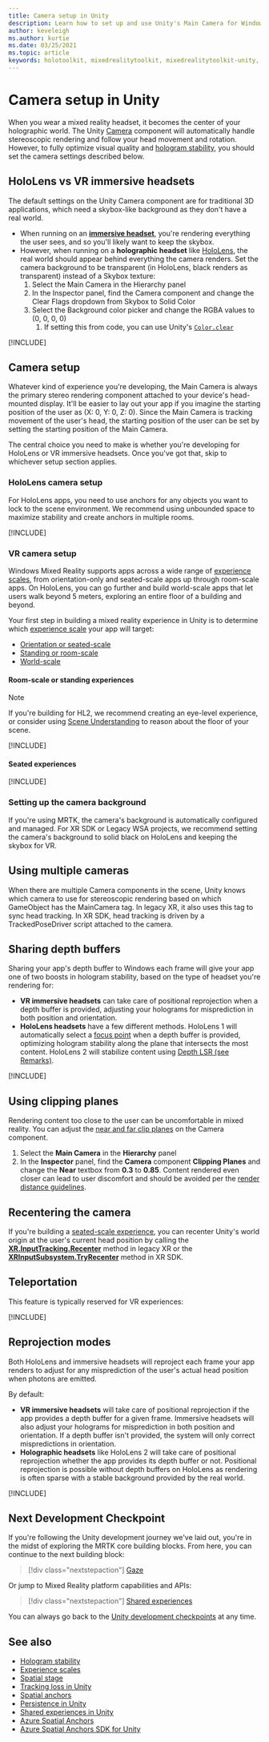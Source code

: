 ```yaml
---
title: Camera setup in Unity
description: Learn how to set up and use Unity's Main Camera for Windows Mixed Reality development to do holographic rendering.
author: keveleigh
ms.author: kurtie
ms.date: 03/25/2021
ms.topic: article
keywords: holotoolkit, mixedrealitytoolkit, mixedrealitytoolkit-unity, holographic rendering, holographic, immersive, focus point, depth buffer, orientation-only, positional, opaque, transparent, clip, mixed reality headset, windows mixed reality headset, virtual reality headset
---
```


# Camera setup in Unity

When you wear a mixed reality headset, it becomes the center of your holographic world. The Unity [Camera](https://docs.unity3d.com/Manual/class-Camera.html) component will automatically handle stereoscopic rendering and follow your head movement and rotation. However, to fully optimize visual quality and [hologram stability](../platform-capabilities-and-apis/hologram-stability.md), you should set the camera settings described below.

## HoloLens vs VR immersive headsets

The default settings on the Unity Camera component are for traditional 3D applications, which need a skybox-like background as they don't have a real world.

* When running on an **[immersive headset](../../discover/immersive-headset-hardware-details.md)**, you're rendering everything the user sees, and so you'll likely want to keep the skybox.
* However, when running on a **holographic headset** like [HoloLens](/hololens/hololens2-hardware), the real world should appear behind everything the camera renders. Set the camera background to be transparent (in HoloLens, black renders as transparent) instead of a Skybox texture:
    1. Select the Main Camera in the Hierarchy panel
    2. In the Inspector panel, find the Camera component and change the Clear Flags dropdown from Skybox to Solid Color
    3. Select the Background color picker and change the RGBA values to (0, 0, 0, 0)
        1. If setting this from code, you can use Unity's [`Color.clear`](https://docs.unity3d.com/ScriptReference/Color-clear.html)

[!INCLUDE[](includes/camera/opaque-camera-include.md)]

## Camera setup

Whatever kind of experience you're developing, the Main Camera is always the primary stereo rendering component attached to your device's head-mounted display. It'll be easier to lay out your app if you imagine the starting position of the user as (X: 0, Y: 0, Z: 0). Since the Main Camera is tracking movement of the user's head, the starting position of the user can be set by setting the starting position of the Main Camera.

The central choice you need to make is whether you're developing for HoloLens or VR immersive headsets. Once you've got that, skip to whichever setup section applies.

### HoloLens camera setup

For HoloLens apps, you need to use anchors for any objects you want to lock to the scene environment. We recommend using unbounded space to maximize stability and create anchors in multiple rooms.

[!INCLUDE[](includes/camera/hololens-setup-include.md)]

### VR camera setup

Windows Mixed Reality supports apps across a wide range of [experience scales](../../design/coordinate-systems.md#mixed-reality-experience-scales), from orientation-only and seated-scale apps up through room-scale apps. On HoloLens, you can go further and build world-scale apps that let users walk beyond 5 meters, exploring an entire floor of a building and beyond.

Your first step in building a mixed reality experience in Unity is to determine which [experience scale](../../design/coordinate-systems.md) your app will target:

* [Orientation or seated-scale](../../design/coordinate-systems.md#building-an-orientation-only-or-seated-scale-experience)
* [Standing or room-scale](../../design/coordinate-systems.md#building-a-standing-scale-or-room-scale-experience)
* [World-scale](../../design/coordinate-systems.md#building-a-world-scale-experience)

#### Room-scale or standing experiences

> [!NOTE]
> If you're building for HL2, we recommend creating an eye-level experience, or consider using [Scene Understanding](../platform-capabilities-and-apis/scene-understanding-sdk.md) to reason about the floor of your scene.

[!INCLUDE[](includes/camera/vr-setup-standing-include.md)]

#### Seated experiences

[!INCLUDE[](includes/camera/vr-setup-seated-include.md)]

### Setting up the camera background

If you're using MRTK, the camera's background is automatically configured and managed. For XR SDK or Legacy WSA projects, we recommend setting the camera's background to solid black on HoloLens and keeping the skybox for VR.

## Using multiple cameras

When there are multiple Camera components in the scene, Unity knows which camera to use for stereoscopic rendering based on which GameObject has the MainCamera tag. In legacy XR, it also uses this tag to sync head tracking. In XR SDK, head tracking is driven by a TrackedPoseDriver script attached to the camera.

## Sharing depth buffers

Sharing your app's depth buffer to Windows each frame will give your app one of two boosts in hologram stability, based on the type of headset you're rendering for:

* **VR immersive headsets** can take care of positional reprojection when a depth buffer is provided, adjusting your holograms for misprediction in both position and orientation.
* **HoloLens headsets** have a few different methods. HoloLens 1 will automatically select a [focus point](focus-point-in-unity.md) when a depth buffer is provided, optimizing hologram stability along the plane that intersects the most content. HoloLens 2 will stabilize content using [Depth LSR (see Remarks)](/uwp/api/windows.graphics.holographic.holographiccamerarenderingparameters.setfocuspoint).

[!INCLUDE[](includes/camera/depth-buffer-include.md)]

## Using clipping planes

Rendering content too close to the user can be uncomfortable in mixed reality. You can adjust the [near and far clip planes](../platform-capabilities-and-apis/hologram-stability.md#hologram-render-distances) on the Camera component.

1. Select the **Main Camera** in the **Hierarchy** panel
2. In the **Inspector** panel, find the **Camera** component **Clipping Planes** and change the **Near** textbox from **0.3** to **0.85**. Content rendered even closer can lead to user discomfort and should be avoided per the [render distance guidelines](../platform-capabilities-and-apis/hologram-stability.md#hologram-render-distances).

## Recentering the camera

If you're building a [seated-scale experience](../../design/coordinate-systems.md), you can recenter Unity's world origin at the user's current head position by calling the **[XR.InputTracking.Recenter](https://docs.unity3d.com/ScriptReference/XR.InputTracking.Recenter.html)** method in legacy XR or the **[XRInputSubsystem.TryRecenter](https://docs.unity3d.com/ScriptReference/XR.XRInputSubsystem.TryRecenter.html)** method in XR SDK.

## Teleportation

This feature is typically reserved for VR experiences:

[!INCLUDE[](includes/camera/teleport-include.md)]

## Reprojection modes

Both HoloLens and immersive headsets will reproject each frame your app renders to adjust for any misprediction of the user's actual head position when photons are emitted.

By default:

* **VR immersive headsets** will take care of positional reprojection if the app provides a depth buffer for a given frame. Immersive headsets will also adjust your holograms for misprediction in both position and orientation. If a depth buffer isn't provided, the system will only correct mispredictions in orientation.
* **Holographic headsets** like HoloLens 2 will take care of positional reprojection whether the app provides its depth buffer or not. Positional reprojection is possible without depth buffers on HoloLens as rendering is often sparse with a stable background provided by the real world.

[!INCLUDE[](includes/camera/reprojection-include.md)]

## Next Development Checkpoint

If you're following the Unity development journey we've laid out, you're in the midst of exploring the MRTK core building blocks. From here, you can continue to the next building block:

> [!div class="nextstepaction"]
> [Gaze](gaze-in-unity.md)

Or jump to Mixed Reality platform capabilities and APIs:

> [!div class="nextstepaction"]
> [Shared experiences](shared-experiences-in-unity.md)

You can always go back to the [Unity development checkpoints](unity-development-overview.md#2-core-building-blocks) at any time.

## See also

* [Hologram stability](../platform-capabilities-and-apis/hologram-stability.md)
* [Experience scales](../../design/coordinate-systems.md#mixed-reality-experience-scales)
* [Spatial stage](../../design/coordinate-systems.md#stage-frame-of-reference)
* [Tracking loss in Unity](tracking-loss-in-unity.md)
* [Spatial anchors](../../design/spatial-anchors.md)
* [Persistence in Unity](persistence-in-unity.md)
* [Shared experiences in Unity](shared-experiences-in-unity.md)
* [Azure Spatial Anchors](/azure/spatial-anchors)
* [Azure Spatial Anchors SDK for Unity](/dotnet/api/Microsoft.Azure.SpatialAnchors)